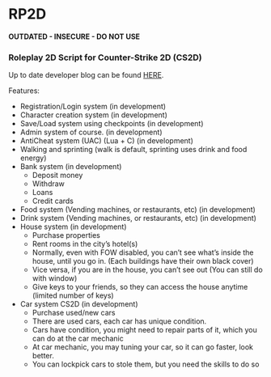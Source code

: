 # RP2D

__OUTDATED - INSECURE - DO NOT USE__

### Roleplay 2D Script for Counter-Strike 2D (CS2D)

Up to date developer blog can be found [HERE](https://marcellcsendes.xyz/miamirp/).

Features:

- Registration/Login system (in development)
- Character creation system (in development)
- Save/Load system using checkpoints (in development)
- Admin system of course. (in development)
- AntiCheat system (UAC) (Lua + C) (in development)
- Walking and sprinting (walk is default, sprinting uses drink and food energy)
- Bank system (in development)
  - Deposit money
  - Withdraw
  - Loans
  - Credit cards
- Food system (Vending machines, or restaurants, etc) (in development)
- Drink system (Vending machines, or restaurants, etc) (in development)
- House system (in development)
  - Purchase properties
  - Rent rooms in the city’s hotel(s)
  - Normally, even with FOW disabled, you can’t see what’s inside the house, until you go in. (Each buildings have their own black cover)
  - Vice versa, if you are in the house, you can’t see out (You can still do with window)
  - Give keys to your friends, so they can access the house anytime (limited number of keys)
- Car system CS2D (in development)
  - Purchase used/new cars
  - There are used cars, each car has unique condition.
  - Cars have condition, you might need to repair parts of it, which you can do at the car mechanic
  - At car mechanic, you may tuning your car, so it can go faster, look better.
  - You can lockpick cars to stole them, but you need the skills to do so
